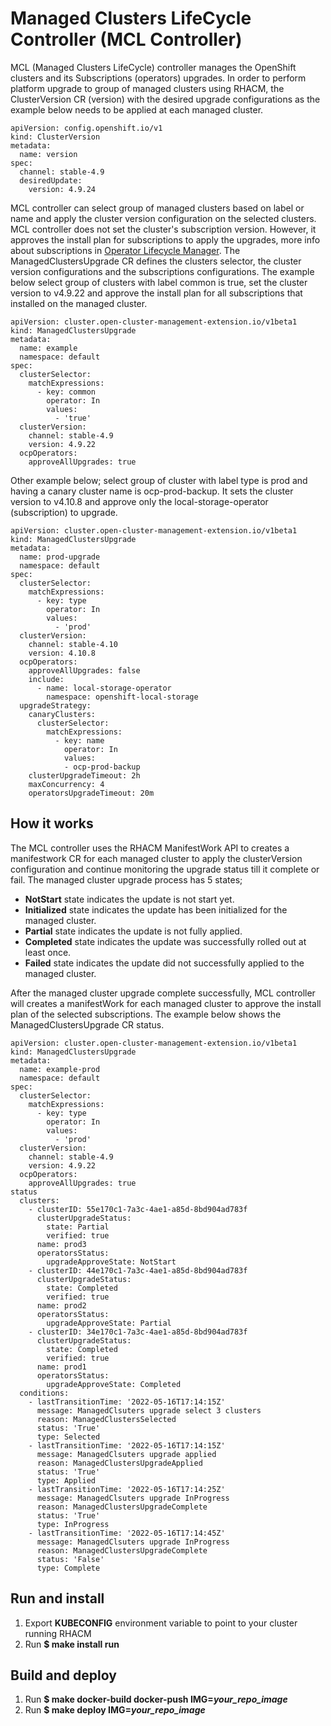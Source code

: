 # Managed Clusters LifeCycle Controller (MCL Controller)

MCL (Managed Clusters LifeCycle) controller manages the OpenShift clusters and its Subscriptions (operators) upgrades. 
In order to perform platform upgrade to group of managed clusters using RHACM, the ClusterVersion CR (version) with the desired upgrade configurations as the example below needs to be applied at each managed cluster.
```
apiVersion: config.openshift.io/v1
kind: ClusterVersion
metadata:
  name: version
spec:
  channel: stable-4.9
  desiredUpdate:
    version: 4.9.24
```
MCL controller can select group of managed clusters based on label or name and apply the cluster version configuration on the selected clusters.
MCL controller does not set the cluster's subscription version. However, it approves the install plan for subscriptions to apply the upgrades, more info about subscriptions in [Operator Lifecycle Manager](https://docs.openshift.com/container-platform/4.10/operators/understanding/olm/olm-understanding-olm.html).
The ManagedClustersUpgrade CR defines the clusters selector, the cluster version configurations and the subscriptions configurations. 
The example below select group of clusters with label common is true, set the cluster version to v4.9.22 and approve the install plan for all subscriptions that installed on the managed cluster. 

```
apiVersion: cluster.open-cluster-management-extension.io/v1beta1
kind: ManagedClustersUpgrade
metadata:
  name: example
  namespace: default
spec:
  clusterSelector:
    matchExpressions:
      - key: common
        operator: In
        values:
          - 'true'
  clusterVersion:
    channel: stable-4.9
    version: 4.9.22
  ocpOperators:
    approveAllUpgrades: true
```

Other example below; select group of cluster with label type is prod and having a canary cluster name is ocp-prod-backup. It sets the cluster version to v4.10.8 and approve only the local-storage-operator (subscription) to upgrade.  
```
apiVersion: cluster.open-cluster-management-extension.io/v1beta1
kind: ManagedClustersUpgrade
metadata:
  name: prod-upgrade
  namespace: default
spec:
  clusterSelector:
    matchExpressions:
      - key: type
        operator: In
        values:
          - 'prod'
  clusterVersion:
    channel: stable-4.10
    version: 4.10.8
  ocpOperators:
    approveAllUpgrades: false
    include:
      - name: local-storage-operator
        namespace: openshift-local-storage
  upgradeStrategy:
    canaryClusters:
      clusterSelector:
        matchExpressions:
          - key: name
            operator: In
            values:
            - ocp-prod-backup
    clusterUpgradeTimeout: 2h
    maxConcurrency: 4
    operatorsUpgradeTimeout: 20m
```

## How it works

The MCL controller uses the RHACM ManifestWork API to creates a manifestwork CR for each managed cluster to apply the clusterVersion configuration and continue monitoring the upgrade status till it complete or fail.
The managed cluster upgrade process has 5 states;

  - **NotStart** state indicates the update is not start yet. 
  - **Initialized** state indicates the update has been initialized for the managed cluster. 
  - **Partial** state indicates the update is not fully applied.
  - **Completed** state indicates the update was successfully rolled out at least once.
  - **Failed** state indicates the update did not successfully applied to the managed cluster.

After the managed cluster upgrade complete successfully, MCL controller will creates a manifestWork for each managed cluster to approve the install plan of the selected subscriptions. 
The example below shows the ManagedClustersUpgrade CR status.

```
apiVersion: cluster.open-cluster-management-extension.io/v1beta1
kind: ManagedClustersUpgrade
metadata:
  name: example-prod
  namespace: default
spec:
  clusterSelector:
    matchExpressions:
      - key: type
        operator: In
        values:
          - 'prod'
  clusterVersion:
    channel: stable-4.9
    version: 4.9.22
  ocpOperators:
    approveAllUpgrades: true
status
  clusters:
    - clusterID: 55e170c1-7a3c-4ae1-a85d-8bd904ad783f
      clusterUpgradeStatus:
        state: Partial
        verified: true
      name: prod3
      operatorsStatus:
        upgradeApproveState: NotStart  
    - clusterID: 44e170c1-7a3c-4ae1-a85d-8bd904ad783f
      clusterUpgradeStatus:
        state: Completed
        verified: true
      name: prod2
      operatorsStatus:
        upgradeApproveState: Partial
    - clusterID: 34e170c1-7a3c-4ae1-a85d-8bd904ad783f
      clusterUpgradeStatus:
        state: Completed
        verified: true
      name: prod1
      operatorsStatus:
        upgradeApproveState: Completed
  conditions:
    - lastTransitionTime: '2022-05-16T17:14:15Z'
      message: ManagedClsuters upgrade select 3 clusters
      reason: ManagedClustersSelected
      status: 'True'
      type: Selected
    - lastTransitionTime: '2022-05-16T17:14:15Z'
      message: ManagedClsuters upgrade applied
      reason: ManagedClustersUpgradeApplied
      status: 'True'
      type: Applied
    - lastTransitionTime: '2022-05-16T17:14:25Z'
      message: ManagedClsuters upgrade InProgress
      reason: ManagedClustersUpgradeComplete
      status: 'True'
      type: InProgress
    - lastTransitionTime: '2022-05-16T17:14:45Z'
      message: ManagedClsuters upgrade InProgress
      reason: ManagedClustersUpgradeComplete
      status: 'False'
      type: Complete
```
## Run and install

1. Export **KUBECONFIG** environment variable to point to your cluster running RHACM
2. Run **$ make install run**

## Build and deploy

1. Run **$ make docker-build docker-push IMG=*your_repo_image***
2. Run **$ make deploy IMG=*your_repo_image***



